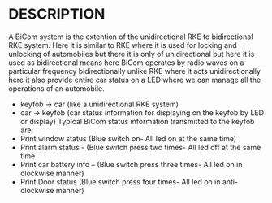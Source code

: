 # DESCRIPTION

A BiCom system is the extention of the unidirectional RKE to bidirectional RKE system. Here it is similar to RKE where it is used for locking and unlocking of automobiles but there it is only of unidirectional but here it is used as bidirectional means here BiCom operates by radio waves on a particular frequency bidirectionally unlike RKE where it acts unidirectionally here it also provide entire car status on a LED where we can manage all the operations of an automobile.
   * keyfob -> car (like a unidirectional RKE system) 
   * car -> keyfob (car status information for displaying on the keyfob by LED or display) 
Typical BiCom status information transmitted to the keyfob are: 
  * Print window status (Blue switch on- All led on at the same time)
  * Print alarm status - (Blue switch press two times- All led off at the same time
  * Print car battery info – (Blue switch press three times- All led on in clockwise manner)
  * Print Door status (Blue switch press four times- All led on in anti-clockwise manner)


